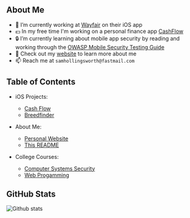 ## About Me

- 📱 I’m currently working at [Wayfair](https://www.wayfair.com) on their iOS app
- 💵 In my free time I'm working on a personal finance app [CashFlow](https://github.com/samhollingsworth/CashFlow)
- 🔒 I’m currently learning about mobile app security by reading and working through the [OWASP Mobile Security Testing Guide](https://mobile-security.gitbook.io/mobile-security-testing-guide/)
- 📄 Check out my [website](https://samhollingsworth.github.io) to learn more about me
- 📫 Reach me at `samhollingsworth@fastmail.com`

## Table of Contents
* iOS Projects:
  + [Cash Flow](https://github.com/samhollingsworth/CashFlow)
  + [Breedfinder](https://github.com/samhollingsworth/BreedFinder)
  
* About Me:
  + [Personal Website](https://github.com/samhollingsworth/samhollingsworth.github.io)
  + [This README](https://github.com/samhollingsworth/samhollingsworth)

* College Courses:
  + [Computer Systems Security](https://github.com/samhollingsworth/Computer-Systems-Security)
  + [Web Progamming](https://github.com/samhollingsworth/Web-Programming)
  

## GitHub Stats
![Github stats](https://github-readme-stats.vercel.app/api?username=samhollingsworth)
